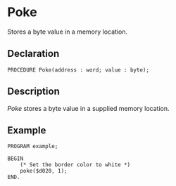 # Poke

Stores a byte value in a memory location.

## Declaration

    PROCEDURE Poke(address : word; value : byte);

## Description

*Poke* stores a byte value in a supplied memory location.

## Example ##

```
PROGRAM example;

BEGIN
    (* Set the border color to white *)
    poke($d020, 1);
END.
```
